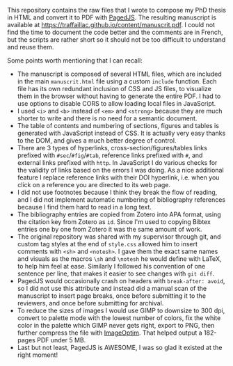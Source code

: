 This repository contains the raw files that I wrote to compose my PhD thesis in HTML and convert it to PDF with [PagedJS](https://pagedjs.org/).
The resulting manuscript is available at https://traffaillac.github.io/content/manuscrit.pdf.
I could not find the time to document the code better and the comments are in French, but the scripts are rather short so it should not be too difficult to understand and reuse them.

Some points worth mentioning that I can recall:

* The manuscript is composed of several HTML files, which are included in the main `manuscrit.html` file using a custom `include` function. Each file has its own redundant inclusion of CSS and JS files, to visualize them in the browser without having to generate the entire PDF. I had to use options to disable CORS to allow loading local files in JavaScript.
* I used `<i>` and `<b>` instead of `<em>` and `<strong>` because they are much shorter to write and there is no need for a semantic document.
* The table of contents and numbering of sections, figures and tables is generated with JavaScript instead of CSS. It is actually very easy thanks to the DOM, and gives a much better degree of control.
* There are 3 types of hyperlinks, cross-section/figures/tables links prefixed with `#sec`/`#fig`/`#tab`, reference links prefixed with `#`, and external links prefixed with `http`. In JavaScript I do various checks for the validity of links based on the errors I was doing. As a nice additional feature I replace reference links with their DOI hyperlink, i.e. when you click on a reference you are directed to its web page.
* I did not use footnotes because I think they break the flow of reading, and I did not implement automatic numbering of bibliography references because I find them hard to read in a long text.
* The bibliography entries are copied from Zotero into APA format, using the citation key from Zotero as `id`. Since I'm used to copying Bibtex entries one by one from Zotero it was the same amount of work.
* The original repository was shared with my supervisor through git, and custom tag styles at the end of `style.css` allowed him to insert comments with `<sh>` and `<notesh>`. I gave them the exact same names and visuals as the macros `\sh` and `\notesh` he would define with LaTeX, to help him feel at ease. Similarly I followed his convention of one sentence per line, that makes it easier to see changes with `git diff`.
* PagedJS would occasionally crash on headers with `break-after: avoid`, so I did not use this attribute and instead did a manual scan of the manuscript to insert page breaks, once before submitting it to the reviewers, and once before submitting for archival.
* To reduce the sizes of images I would use GIMP to downsize to 300 dpi, convert to palette mode with the lowest number of colors, fix the white color in the palette which GIMP never gets right, export to PNG, then further compress the file with [ImageOptim](https://imageoptim.com/). That helped output a 182-pages PDF under 5 MB.
* Last but not least, PagedJS is AWESOME, I was so glad it existed at the right moment!
